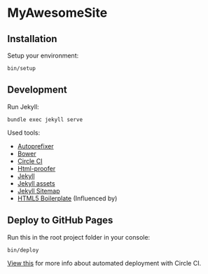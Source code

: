 # MyAwesomeSite

## Installation

Setup your environment:

    bin/setup

## Development

Run Jekyll:

    bundle exec jekyll serve

Used tools:
  - [Autoprefixer](https://github.com/postcss/autoprefixer)
  - [Bower](http://bower.io/)
  - [Circle CI](https://circleci.com/)
  - [Html-proofer](https://github.com/gjtorikian/html-proofer)
  - [Jekyll](http://jekyllrb.com/)
  - [Jekyll assets](https://github.com/jekyll/jekyll-assets)
  - [Jekyll Sitemap](https://github.com/jekyll/jekyll-sitemap)
  - [HTML5 Boilerplate](https://html5boilerplate.com/) (Influenced by)

## Deploy to GitHub Pages

Run this in the root project folder in your console:

    bin/deploy

[View this](https://github.com/nielsenramon/kickster#automated-deployment-with-circle-ci) for more info about automated deployment with Circle CI.
